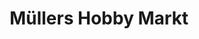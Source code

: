 ---
title: "Müllers Hobby Markt"
url: /suedbrookmerland/muellers-hobby-markt-ritzweg/
shop: Baumarkt
---